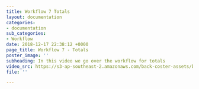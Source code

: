 ```yaml
---
title: Workflow 7 Totals
layout: documentation
categories:
- documentation
sub_categories:
- Workflow
date: 2018-12-17 22:38:12 +0000
page_title: Workflow 7 - Totals
poster_image: ''
subheading: In this video we go over the workflow for totals
video_src: https://s3-ap-southeast-2.amazonaws.com/back-coster-assets/bp-training-videos/Workflow+7+Totals.mp4
file: ''

---
```

